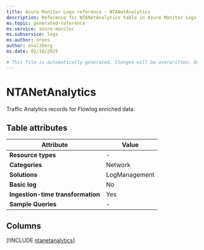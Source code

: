 ```yaml
---
title: Azure Monitor Logs reference - NTANetAnalytics
description: Reference for NTANetAnalytics table in Azure Monitor Logs.
ms.topic: generated-reference
ms.service: azure-monitor
ms.subservice: logs
ms.author: orens
author: osalzberg
ms.date: 02/18/2025

# This file is automatically generated. Changes will be overwritten. Do not change this file directly.
---
```


# NTANetAnalytics

Traffic Analytics records for Flowlog enriched data.


## Table attributes

|Attribute|Value|
|---|---|
|**Resource types**|-|
|**Categories**|Network|
|**Solutions**| LogManagement|
|**Basic log**|No|
|**Ingestion-time transformation**|Yes|
|**Sample Queries**|-|



## Columns
  
[!INCLUDE [ntanetanalytics](~/reusable-content/ce-skilling/azure/includes/azure-monitor/reference/tables/ntanetanalytics-include.md)]
